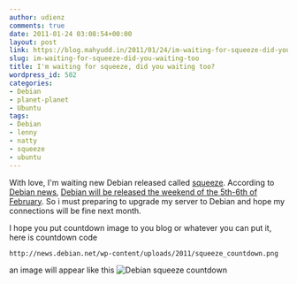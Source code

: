 ```yaml
---
author: udienz
comments: true
date: 2011-01-24 03:08:54+00:00
layout: post
link: https://blog.mahyudd.in/2011/01/24/im-waiting-for-squeeze-did-you-waiting-too.html
slug: im-waiting-for-squeeze-did-you-waiting-too
title: I'm waiting for squeeze, did you waiting too?
wordpress_id: 502
categories:
- Debian
- planet-planet
- Ubuntu
tags:
- Debian
- lenny
- natty
- squeeze
- ubuntu
---
```


With love, I'm waiting new Debian released called [squeeze](http://www.debian.org/releases/squeeze/). According to [Debian news](http://news.debian.net/2011/01/22/join-us-in-the-countdown-to-squeeze/), [Debian will be released the weekend of the 5th-6th of February](http://lists.debian.org/debian-devel-announce/2011/01/msg00003.html). So i must preparing to upgrade my server to Debian and hope my connections will be fine next month.

I hope you put countdown image to you blog or whatever you can put it, here is countdown code

    
    http://news.debian.net/wp-content/uploads/2011/squeeze_countdown.png


an image will appear like this
![Debian squeeze countdown](http://news.debian.net/wp-content/uploads/2011/squeeze_countdown.png)
